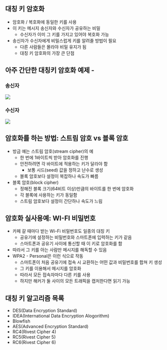 ## 대칭 키 암호화
- 암호화 / 복호화에 동일한 키를 사용
- 이 키는 메시지 송신자와 수신자가 공유하는 비밀
	- 수신자가 이미 그 키를 가지고 있어야 복호화 가능
- 송신자가 수신자에게 비밀스럽게 키를 알려줄 방법이 필요
	- 다른 사람들은 몰라야 비밀 유지가 됨
	- 대칭 키 암호화의 가장 큰 단점


## 아주 간단한 대칭키 암호화 예제 - 

### 송신자
![](https://i.imgur.com/YjzyVyk.png)

### 수신자

![](https://i.imgur.com/fir9Qds.png)

## 암호화를 하는 방법: 스트림 암호 vs 블록 암호
- 방금 예는 스트림 암호(stream cipher)의 예
	- 한 번에 1바이트씩 받아 암호화를 진행
	- 안전하려면 각 바이트에 적용하는 키가 달라야 함
		- 보통 시드(seed) 값을 정하고 난수로 생성
	- 블록 암호보다 설정이 복잡하나 속도가 빠름
- 블록 암호(block cipher)
	- 정해진 블록 크기(64비트 이상)만큼의 바이트를 한 번에 암호화
	- 각 블록에 사용하는 키가 동일함
	- 스트림 암호보다 설정이 간단하나 속도가 느림

## 암호화 실사용예: WI-FI 비밀번호
- 카페 갈 때마다 받는 Wi-Fi 비밀번호도 일종의 대칭 키
	- 공유기에 설정하는 비밀번호와 스마트폰에 입력하는 키가 같음
	- 스마트폰과 공유기 사이에 통신할 때 이 키로 암호화를 함
- 따라서 그 키를 아는 사람만 메시지를 해독할 수 있음
- WPA2 - Personal은 이런 식으로 작동
	- 스마트폰이 처음 공유기에 접속 시 교환하는 어떤 값과 비밀번호를 합쳐 키 생성
	- 그 키를 이용해서 메시지를 암호화
	- 따라서 모든 접속자마다 다른 키를 사용
	- 하지만 해커가 둘 사이의 모든 트래픽을 캡처한다면 읽기 가능





## 대칭 키 알고리즘 목록
- DES(Data Encryption Standard)
- IDEA(International Data Encryption Alogorithm)
- Blowfish
- AES(Advanced Encryption Standard)
- RC4(Rivest Cipher 4)
- RC5(Rivest Cipher 5)
- RC6(Rivest Cipher 6)

